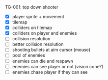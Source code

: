 TG-001: top down shooter

* [x] player sprite + movement
* [x] tilemap
* [x] colliders on tilemap
* [x] colliders on player and enemies
* [ ] collision resolution
* [ ] better collision resolution
* [ ] shooting bullets at aim cursor (mouse)
* [ ] pool of enemies
* [ ] enemies can die and respawn
* [ ] enemies can see player or not (vision cone?)
* [ ] enemies chase player if they can see
